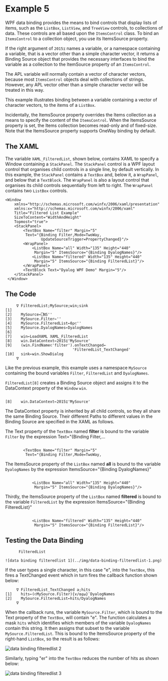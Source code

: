 # Example 5

WPF data binding provides the means to bind controls that display lists of items, such as the `ListBox`, `ListView`, and `TreeView` controls, to collections of data. These controls are all based upon the `ItemsControl` class. To bind an `ItemsControl` to a collection object, you use its ItemsSource property.

If the right argument of `2015⌶` names a variable, or a namespace containing a variable, that is a vector other than a simple character vector, it returns a Binding Source object that provides the necessary interfaces to bind the variable as a collection to the ItemSource property of an `ItemsControl`.

The APL variable will normally contain a vector of character vectors, because most `ItemsControl` objects deal with collections of strings. However, any APL vector other than a simple character vector will be treated in this way.

This example illustrates binding between a variable containing a vector of character vectors, to the items of a `ListBox`.

Incidentally, the ItemsSource property overrides the Items collection as a means to specify the content of the `ItemsControl`. When the ItemsSource property is set, the Items collection becomes read-only and of fixed-size. Note that the ItemsSource property supports OneWay binding by default.

## The XAML

The variable `XAML_FilteredList`, shown below, contains XAML to specify a Window containing a `StackPanel`. The `StackPanel` control is a WPF layout control that organises child controls in a single line, by default vertically. In this example, the `StackPanel` contains a `TextBox` and, below it, a `WrapPanel`, and below that a `TextBlock`. The `WrapPanel` is also a layout control that organises its child controls sequentially from left to right. The `WrapPanel` contains two `ListBox` controls.
```apl
<Window 
    xmlns="http://schemas.microsoft.com/winfx/2006/xaml/presentation"
    xmlns:x="http://schemas.microsoft.com/winfx/2006/xaml"
    Title="Filtered List Example"
    SizeToContent="WidthAndHeight"
    Topmost="true">
    <StackPanel>
        <TextBox Name="filter" Margin="5"
         Text="{Binding Filter,Mode=TwoWay,
                UpdateSourceTrigger=PropertyChanged}"/>
        <WrapPanel>
            <ListBox Name="all" Width="135" Height="440"
             Margin="5" ItemsSource="{Binding DyalogNames}"/>
            <ListBox Name="filtered" Width="135" Height="440"
             Margin="5" ItemsSource="{Binding FilteredList}"/>
        </WrapPanel>   
        <TextBlock Text="Dyalog WPF Demo" Margin="5"/>
    </StackPanel>
 </Window>

```

## The Code
```apl
     ∇ FilteredList;MySource;win;sink
[1]
[2]    MySource←⎕NS''
[3]    MySource.Filter←''
[4]    MySource.FilteredList←0⍴⊂''
[5]    MySource.DyalogNames←DyalogNames
[6]
[7]    win←LoadXAML XAML_FilteredList
[8]    win.DataContext←2015⌶'MySource'
[9]    (win.FindName⊂'filter').onTextChanged←
                              'FilteredList_TextChanged'
[10]   sink←win.ShowDialog
     ∇

```

Like the previous example, this example uses a namespace `MySource` containing the bound variables `Filter`, `FilteredList` and `DyalogNames`.

`FilteredList[8]` creates a Binding Source object and assigns it to the DataContext property of the `Window` `win`.
```apl

[8]    win.DataContext←2015⌶'MySource'
```

The DataContext property is inherited by all child controls, so they all share the same Binding Source. Their different Paths to different values in the Binding Source are specified in the XAML as follows.

The Text property of the `TextBox` named **filter** is bound to the variable `Filter` by the expression Text="{Binding Filter,...
```apl

        <TextBox Name="filter" Margin="5"
         Text="{Binding Filter,Mode=TwoWay,
```

The ItemsSource property of the `ListBox` named **all** is bound to the variable `DyalogNames` by the expression ItemsSource="{Binding DyalogNames}"
```apl

            <ListBox Name="all" Width="135" Height="440"
             Margin="5" ItemsSource="{Binding DyalogNames}"/>
```

Thirdly, the ItemsSource property of the `ListBox` named **filtered** is bound to the variable `FilteredList` by the expression ItemsSource="{Binding FilteredList}"
```apl

            <ListBox Name="filtered" Width="135" Height="440"
             Margin="5" ItemsSource="{Binding FilteredList}"/>
```

## Testing the Data Binding
```apl
      FilteredList
```
```apl
![data binding filteredlist 1](../img/data-binding-filteredlist-1.png)
```

If the user types a single character, in this case "e", into the `TextBox`, this fires a TextChanged event which in turn fires the callback function shown below:
```apl
     ∇ FilteredList_TextChanged a;hits
[1]    hits←(⊂MySource.Filter){∨/⍺⍷⍵}¨DyalogNames
[2]    MySource.FilteredList←hits/DyalogNames
     ∇

```

When the callback runs, the variable `MySource.Filter`, which is bound to the Text property of the `TextBox`, will contain "e". The function calculates a mask `hits` which identifies which members of the variable `DyalogNames`  contain this string. It then assigns that subset to the variable `MySource.FilteredList`. This is bound to the ItemsSource property of the right-hand `ListBox`, so the result is as follows:

![data binding filteredlist 2](../img/data-binding-filteredlist-2.png)

Similarly, typing "er" into the `TextBox` reduces the number of hits as shown below:

![data binding filteredlist 3](../img/data-binding-filteredlist-3.png)
